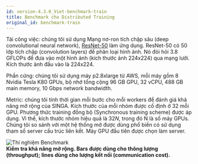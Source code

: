 ```yaml
---
id: version-4.3.0_Viet-benchmark-train
title: Benchmark cho Distributed Training
original_id: benchmark-train
---
```


<!--- Licensed to the Apache Software Foundation (ASF) under one or more contributor license agreements.  See the NOTICE file distributed with this work for additional information regarding copyright ownership.  The ASF licenses this file to you under the Apache License, Version 2.0 (the "License"); you may not use this file except in compliance with the License.  You may obtain a copy of the License at http://www.apache.org/licenses/LICENSE-2.0 Unless required by applicable law or agreed to in writing, software distributed under the License is distributed on an "AS IS" BASIS, WITHOUT WARRANTIES OR CONDITIONS OF ANY KIND, either express or implied.  See the License for the specific language governing permissions and limitations under the License.  -->

Tải công việc: chúng tôi sử dụng Mạng nơ-ron tích chập sâu (deep convolutional
neural network),
[ResNet-50](https://github.com/apache/singa/blob/master/examples/cnn/model/resnet.py)
làm ứng dụng. ResNet-50 có 50 lớp tích chập (convolution layers) để phân loại
hình ảnh. Nó đòi hỏi 3.8 GFLOPs để đưa vào một hình ảnh (kích thước ảnh 224x224)
qua mạng lưới. Kích thước ảnh đầu vào là 224x224.

Phần cứng: chúng tôi sử dụng máy p2.8xlarge từ AWS, mỗi máy gồm 8 Nvidia Tesla
K80 GPUs, bộ nhớ tổng cộng 96 GB GPU, 32 vCPU, 488 GB main memory, 10 Gbps
network bandwidth.

Metric: chúng tôi tính thời gian mỗi bước cho mỗi workers để đánh giá khả năng
mở rộng của SINGA. Kích thước của mỗi nhóm được cố định ở 32 mỗi GPU. Phương
thức training đồng bộ (Synchronous training scheme) được áp dụng. Vì thế, kích
thước nhóm hiệu quả là $32N$, trong đó N là số máy GPUs. Chúng tôi so sánh với
một hệ thống mở được dùng phổ biến có sử dụng tham số server cấu trúc liên kết.
Máy GPU đầu tiên được chọn làm server.

![Thí nghiệm Benchmark](assets/benchmark.png) <br/> **Kiểm tra khả năng mở rộng.
Bars được dùng cho thông lượng (throughput); lines dùng cho lượng kết nối
(communication cost).**
